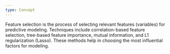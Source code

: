 ```yaml
---
type: Concept
---
```


Feature selection is the process of selecting relevant features (variables) for predictive modeling. Techniques include correlation-based feature selection, tree-based feature importance, mutual information, and L1 regularization (Lasso). These methods help in choosing the most influential factors for modeling.